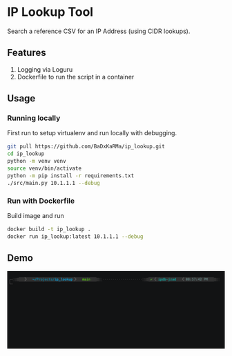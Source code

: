 # IP Lookup Tool

Search a reference CSV for an IP Address (using CIDR lookups).

## Features

1. Logging via Loguru
2. Dockerfile to run the script in a container

## Usage

### Running locally

First run to setup virtualenv and run locally with debugging.

```bash
git pull https://github.com/BaDxKaRMa/ip_lookup.git
cd ip_lookup
python -m venv venv
source venv/bin/activate
python -m pip install -r requirements.txt
./src/main.py 10.1.1.1 --debug
```

### Run with Dockerfile

Build image and run

```bash
docker build -t ip_lookup .
docker run ip_lookup:latest 10.1.1.1 --debug
```

## Demo

![Demo GIF](img/demo.gif)
